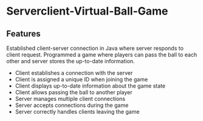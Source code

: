 # Serverclient-Virtual-Ball-Game

## Features

Established client-server connection in Java where server responds to client request. Programmed a game where players can pass the ball to each other and server stores the up-to-date information.

- Client establishes a connection with the server
- Client is assigned a unique ID when joining the game
- Client displays up-to-date information about the game state
- Client allows passing the ball to another player
- Server manages multiple client connections
- Server accepts connections during the game
- Server correctly handles clients leaving the game

